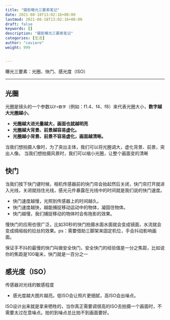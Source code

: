 ```yaml
---
title: "摄影曝光三要素笔记"
date: 2021-08-18T13:02:16+08:00
lastmod: 2021-08-18T13:02:16+08:00
draft: false
keywords: []
description: "摄影曝光三要素笔记"
categories: [生活]
author: "caviare"
weight: 999


---
```


曝光三要素：光圈、快门、感光度（ISO）

<!--more-->

---

## 光圈
光圈是镜头的一个参数以`F+数字`（例如：f1.4、f4、f8）来代表光圈大小，**数字越大光圈越小**。
- **光圈越大进光量越大，画面也就越明亮**
- **光圈越大背景、前景越容易虚化。**
- **光圈越小背景、前景不容易虚化，画面越清晰。**


当我们想拍摄人像时，为了突出主体，我们可以将光圈调大，虚化背景、前景，突出人像。
当我们想拍摄风景时，我们可以缩小光圈，让整个画面变的清晰

## 快门
当我们按下快门键时候，相机传感器前的快门帘会抬起然后关闭，快门帘打开就进入光线，关闭就挡住光线，感光元件暴露在光线中的时间就是我们说的快门速度。


- 快门速度越慢，光照到传感器上的时间越久。
- 快门速度越快，越能捕捉移动运动中的物体，凝固住物体。
- 快门越慢，我们捕捉移动的物体时会有拖影的效果。

慢快门的应用也很广泛，比如30秒的快门拍摄水面水面就会变成镜面，水流就会变成绸缎般的拉丝的效果。ps：需要借助三脚架来固定机位，手会抖动影响画面。


保证手不抖的最慢的快门叫做安全快门，安全快门的经验值是一分之焦距，比如说你的焦距是100毫米，快门就是一百分之一

## 感光度（ISO）
传感器对光线的敏感程度

- 感光度越大图片越亮。低ISO会让照片更细腻，高ISO会出噪点。

ISO设计出来就是拿来牺牲的，当你真正需要调很高的ISO去拍摄一个画面时，不需要太过在意噪点。拍的到噪点总比拍不到画面要好。

